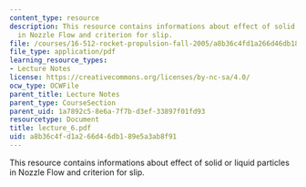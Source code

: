 ```yaml
---
content_type: resource
description: This resource contains informations about effect of solid or liquid particles
  in Nozzle Flow and criterion for slip.
file: /courses/16-512-rocket-propulsion-fall-2005/a8b36c4fd1a266d46db189e5a3ab8f91_lecture_6.pdf
file_type: application/pdf
learning_resource_types:
- Lecture Notes
license: https://creativecommons.org/licenses/by-nc-sa/4.0/
ocw_type: OCWFile
parent_title: Lecture Notes
parent_type: CourseSection
parent_uid: 1a7892c5-8e6a-7f7b-d3ef-33897f01fd93
resourcetype: Document
title: lecture_6.pdf
uid: a8b36c4f-d1a2-66d4-6db1-89e5a3ab8f91
---
```

This resource contains informations about effect of solid or liquid particles in Nozzle Flow and criterion for slip.